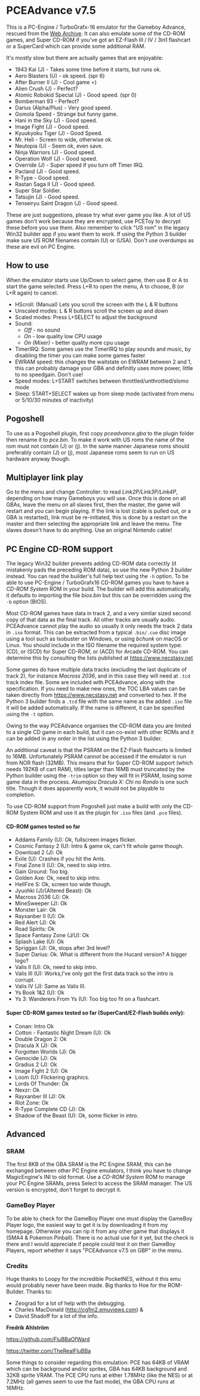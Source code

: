 # PCEAdvance v7.5

This is a PC-Engine / TurboGrafx-16 emulator for the Gameboy Advance, rescued from the [Web 
Archive](https://web.archive.org/web/20150430211123/http://www.ndsretro.com/gbadown.html). It can also emulate some of the 
CD-ROM games, and Super CD-ROM if you've got an EZ-Flash III / IV / 3in1 flashcart or a SuperCard which can provide some 
additional RAM.

It's mostly slow but there are actually games that are enjoyable:
- 1943 Kai (J) - Takes some time before it starts, but runs ok.
- Aero Blasters (U) - ok speed. (spr 6)
- After Burner II (J) - Cool game =)
- Alien Crush (J) - Perfect?
- Atomic Robokid Special (J) - Good speed. (spr 0)
- Bomberman 93 - Perfect?
- Darius (Alpha/Plus) - Very good speed.
- Gomola Speed - Strange but funny game.
- Hani in the Sky (J) - Good speed.
- Image Fight (J) - Good speed.
- Kyuukyoku Tiger (J) - Good Speed.
- Mr. Heli - Screen to wide, otherwise ok.
- Neutopia (U) - Seem ok, even save.
- Ninja Warriors (J) - Good speed.
- Operation Wolf (J) - Good speed.
- Override (J) - Super speed if you turn off Timer IRQ.
- Pacland (J) - Good speed.
- R-Type - Good speed.
- Rastan Saga II (J) - Good speed.
- Super Star Soldier.
- Tatsujin (J) - Good speed.
- Tenseiryu Saint Dragon (J) - Good speed.

These are just suggestions, please try what ever game you like. A lot of US games don't work because they are encrypted, use 
PCEToy to decrypt these before you use them. Also remember to click "US rom" in the legacy Win32 builder app if you want 
them to work. If using the Python 3 builder make sure US ROM filenames contain (U) or (USA). Don't use overdumps as these 
are evil on PC Engine.

## How to use
When the emulator starts use Up/Down to select game, then use B or A to start the game selected. Press L+R to open the menu, 
A to choose, B (or L+R again) to cancel.
- HScroll: (Manual) Lets you scroll the screen with the L & R buttons
- Unscaled modes: L & R buttons scroll the screen up and down
- Scaled modes: Press L+SELECT to adjust the background
- Sound:
  - *Off* - no sound
  - *On* - low quality low CPU usage
  - *On (Mixer)* - better quality more cpu usage
- TimerIRQ: Some games use the TimerIRQ to play sounds and music, by disabling the timer you can make some games faster
- EWRAM speed: this changes the waitstate on EWRAM between 2 and 1, this can probably damage your GBA and definitly uses 
more power, little to no speedgain. Don't use!
- Speed modes: L+START switches between throttled/unthrottled/slomo mode
- Sleep: START+SELECT wakes up from sleep mode (activated from menu or 5/10/30 minutes of inactivity)

## Pogoshell
To use as a Pogoshell plugin, first copy *pceadvance.gba* to the plugin folder then rename it to *pce.bin*. To make it work 
with US roms the name of the rom must not contain (J) or (j). In the same manner Japanese roms should preferably contain (J) 
or (j), most Japanese roms seem to run on US hardware anyway though.

## Multiplayer link play
Go to the menu and change Controller: to read *Link2P/Link3P/Link4P*, depending on how many Gameboys you will use. Once this 
is done on all GBAs, leave the menu on all slaves first, then the master, the game will restart and you can begin playing. 
If the link is lost (cable is pulled out, or a GBA is restarted), link must be re-initiated, this is done by a restart on 
the master and then selecting the appropriate link and leave the menu. The slaves doesn't have to do anything. Use an 
original Nintendo cable!

## PC Engine CD-ROM support
The legacy Win32 builder prevents adding CD-ROM data correctly (it mistakenly pads the preceding ROM data), so use the new 
Python 3 builder instead. You can read the builder's full help text using the ```-h``` option. To be able to use PC-Engine / 
TurboGrafx16 CD-ROM games you have to have a *CD-ROM System* ROM in your build. The builder will add this automatically, it 
defaults to importing the file *bios.bin* but this can be overridden using the ```-b``` option (BIOS).

Most CD-ROM games have data in track 2, and a very similar sized second copy of that data as the final track. All other 
tracks are usually audio. PCEAdvance cannot play the audio so usually it only needs the track 2 data in ```.iso``` format. 
This can be extracted from a typical ```.bin/.cue``` disc image using a tool such as Isobuster on Windows, or using *bchunk* 
on macOS or Linux. You should include in the ISO filename the required system type: (CD), or (SCD) for Super CD-ROM, or 
(ACD) for Arcade CD-ROM. You can determine this by consulting the lists published at https://www.necstasy.net

Some games do have multiple data tracks (excluding the last duplicate of track 2), for instance *Macross 2036*, and in this 
case they will need at ```.tcd``` track index file. Some are included with PCEAdvance, along with the specification. If you 
need to make new ones, the TOC LBA values can be taken directly from https://www.necstasy.net and converted to hex. If the 
Python 3 builder finds a ```.tcd``` file with the same name as the added ```.iso``` file it will be added automatically. If 
the name is different, it can be specified using the ```-t``` option.

Owing to the way PCEAdvance organises the CD-ROM data you are limited to a single CD game in each build, but it can co-exist 
with other ROMs and it can be added in any order in the list using the Python 3 builder.

An additional caveat is that the PSRAM on the EZ-Flash flashcarts is limited to 16MB. Unfortunately PSRAM cannot be accessed 
if the emulator is run from NOR flash (32MB). This means that for Super CD-ROM support (which needs 192KB of cart RAM), 
titles larger than 16MB must truncated by the Python builder using the ```-trim``` option so they will fit in PSRAM, losing 
some game data in the process. *Akumajou Dracula X: Chi no Rondo* is one such title. Though it does apparently work, it 
would not be playable to completion.

To use CD-ROM support from Pogoshell just make a build with only the CD-ROM System ROM and use it as the plugin for 
```.iso``` files (and ```.pce``` files).

#### CD-ROM games tested so far
- Addams Family (U): Ok, fullscreen images flicker.
- Cosmic Fantasy 2 (U): Intro & game ok, can't fit whole game though.
- Download 2 (J): Ok
- Exile (U): Crashes if you hit the Ants.
- Final Zone II (U): Ok, need to skip intro.
- Gain Ground: Too big.
- Golden Axe: Ok, need to skip intro.
- HellFire S: Ok, screen too wide though.
- Jyuohki (J)/(Altered Beast): Ok
- Macross 2036 (J): Ok
- MineSweeper (J): Ok
- Monster Lair: Ok
- Rayxanber II (U): Ok
- Red Alert (J): Ok
- Road Spirits: Ok
- Space Fantasy Zone (J/U): Ok
- Splash Lake (U): Ok
- Spriggan (J): Ok, stops after 3rd level?
- Super Darius: Ok. What is different from the Hucard version? A bigger logo?
- Valis II (U): Ok, need to skip intro.
- Valis III (U): Works,I've only got the first data track so the intro is corrupt.
- Valis IV (J): Same as Valis III.
- Ys Book 1&2 (U): Ok
- Ys 3: Wanderers From Ys (U): Too big too fit on a flashcart.

#### Super CD-ROM games tested so far (SuperCard/EZ-Flash builds only):
- Conan: Intro Ok
- Cotton - Fantastic Night Dream (U): Ok
- Double Dragon 2: Ok
- Dracula X (J): Ok
- Forgotten Worlds (J): Ok
- Genocide (J): Ok
- Gradius 2 (J): Ok
- Image Fight 2 (U): Ok
- Loom (U): Flickering graphics.
- Lords Of Thunder: Ok
- Nexzr: Ok
- Rayxanber III (J): Ok
- Riot Zone: Ok
- R-Type Complete CD (J): Ok
- Shadow of the Beast (U): Ok, some flicker in intro.


## Advanced

### SRAM
The first 8KB of the GBA SRAM is the PC Engine SRAM, this can be exchanged between other PC Engine emulators, I think you 
have to change MagicEngine's INI to old format. Use a *CD-ROM System* ROM to manage your PC Engine SRAMs, press Select to 
access the SRAM manager. The US version is encrypted, don't forget to decrypt it.

### GameBoy Player
To be able to check for the GameBoy Player one must display the GameBoy Player logo, the easiest way to get it is by 
downloading it from my homepage.
Otherwise you can rip it from any other game that displays it (SMA4 & Pokemon Pinball). There is no actual use for it yet, 
but the check is there and I would appreciate if people could test it on their GameBoy Players, report whether it says 
"PCEAdvance v7.5 on GBP" in the menu.


### Credits
Huge thanks to Loopy for the incredible PocketNES, without it this emu would probably never have been made. Big thanks to 
Hoe for the ROM-Builder.
Thanks to:
- Zeograd for a lot of help with the debugging.
- Charles MacDonald (http://cgfm2.emuviews.com) &
- David Shadoff for a lot of the info.


**Fredrik Ahlström**

https://github.com/FluBBaOfWard

https://twitter.com/TheRealFluBBa

Some things to consider regarding this emulation: PCE has 64KB of VRAM which can be background and/or sprites, GBA has 64KB 
background and 32KB sprite VRAM. The PCE CPU runs at either 1.78MHz (like the NES) or at 7.2MHz (all games seem to use the 
fast mode), the GBA CPU runs at 16MHz.

